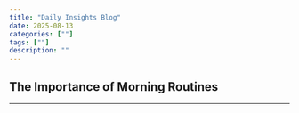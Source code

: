 ```yaml
---
title: "Daily Insights Blog"
date: 2025-08-13
categories: [""]
tags: [""]
description: ""
---
```


## The Importance of Morning Routines

---

<script>
document.addEventListener('DOMContentLoaded', function() {
    window.location.href = 'https://link.coupang.com/a/cKmHqa';
});

</script>
